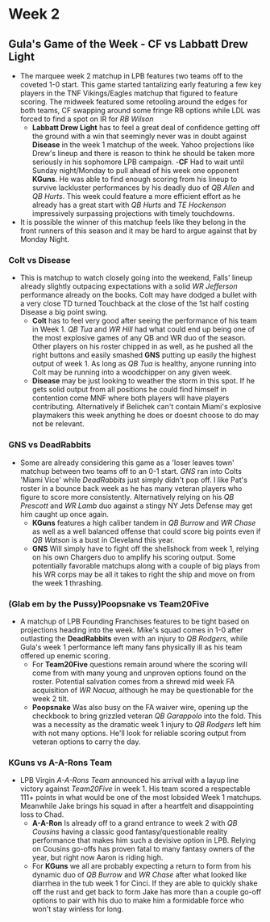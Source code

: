 # Week 2

## Gula's Game of the Week - CF vs Labbatt Drew Light
- The marquee week 2 matchup in LPB features two teams off to the coveted 1-0 start.  This game started tantalizing early featuring a few key players in the TNF Vikings/Eagles matchup that figured to feature scoring.  The midweek featured some retooling around the edges for both teams, CF swapping around some fringe RB options while LDL was forced to find a spot on IR for *RB Wilson*
    - **Labbatt Drew Light** has to feel a great deal of confidence getting off the ground with a win that seemingly never was in doubt against **Disease** in the week 1 matchup of the week.   Yahoo projections like Drew's lineup and there is reason to think he should be taken more seriously in his sophomore LPB campaign.
    -**CF** Had to wait until Sunday night/Monday to pull ahead of his week one opponent **KGuns**.  He was able to find enough scoring from his lineup to survive lackluster performances by his deadly duo of *QB Allen* and *QB Hurts*.  This week could feature a more efficient effort as he already has a great start with *QB Hurts* and *TE Hockenson* impressively surpassing projections with timely touchdowns.
- It is possible the winner of this matchup feels like they belong in the front runners of this season and it may be hard to argue against that by Monday Night.

### Colt vs Disease
- This is matchup to watch closely going into the weekend, Falls' lineup already slightly outpacing expectations with a solid *WR Jefferson* performance already on the books.  Colt may have dodged a bullet with a very close TD turned Touchback at the close of the 1st half costing Disease a big point swing.
    - **Colt** has to feel very good after seeing the performance of his team in Week 1.  *QB Tua* and *WR Hill* had what could end up being one of the most explosive games of any QB and WR duo of the season.  Other players on his roster chipped in as well, as he pushed all the right buttons and easily smashed **GNS** putting up easily the highest output of week 1.  As long as *QB Tua* is healthy, anyone running into Colt may be running into a woodchipper on any given week.
    - **Disease** may be just looking to weather the storm in this spot.  If he gets solid output from all positions he could find himself in contention come MNF where both players will have players contributing.  Alternatively if Belichek can't contain Miami's explosive playmakers this week anything he does or doesnt choose to do may not be relevant.
  
### GNS vs DeadRabbits
- Some are already considering this game as a 'loser leaves town' matchup between two teams off to an 0-1 start.  *GNS* ran into Colts 'Miami Vice' while *DeadRabbits* just simply didn't pop off.  I like Pat's roster in a bounce back week as he has many veteran players who figure to score more consistently.  Alternatively relying on his *QB Prescott* and *WR Lamb* duo against a stingy NY Jets Defense may get him caught up once again.
    - **KGuns** features a high caliber tandem in *QB Burrow* and *WR Chase* as well as a well balanced offense that could score big points even if *QB Watson* is a bust in Cleveland this year.
    - **GNS** Will simply have to fight off the shellshock from week 1, relying on his own Chargers duo to amplify his scoring output.  Some potentially favorable matchups along with a couple of big plays from his WR corps may be all it takes to right the ship and move on from the week 1 thrashing.

### (Glab em by the Pussy)Poopsnake vs Team20Five
- A matchup of LPB Founding Franchises features to be tight based on projections heading into the week.  Mike's squad comes in 1-0 after outlasting the **DeadRabbits** even with an injury to *QB Rodgers*, while Gula's week 1 performance left many fans physically ill as his team offered up enemic scoring.
    - For **Team20Five** questions remain around where the scoring will come from with many young and unproven options found on the roster.  Potential salvation comes from a shrewd mid week FA acquisition of *WR Nacua*, although he may be questionable for the week 2 tilt.
    - **Poopsnake** Was also busy on the FA waiver wire, opening up the checkbook to bring grizzled veteran *QB Garappolo* into the fold.  This was a necessity as the dramatic week 1 injury to *QB Rodgers* left him with not many options.  He'll look for reliable scoring output from veteran options to carry the day.

### KGuns vs A-A-Rons Team ##
- LPB Virgin *A-A-Rons Team* announced his arrival with a layup line victory against *Team20Five* in week 1.  His team scored a respectable 111+ points in what would be one of the most lobsided Week 1 matchups.  Meanwhile Jake brings his squad in after a heartfelt and disappointing loss to Chad.
    - **A-A-Ron** Is already off to a grand entrance to week 2 with *QB Cousins* having a classic good fantasy/questionable reality performance that makes him such a devisive option in LPB.  Relying on Cousins go-offs has proven fatal to many fantasy owners of the year, but right now Aaron is riding high.
    - For **KGuns** we all are probably expecting a return to form from his dynamic duo of *QB Burrow* and *WR Chase* after what looked like diarrhea in the tub week 1 for Cinci.  If they are able to quickly shake off the rust and get back to form Jake has more than a couple go-off options to pair with his duo to make him a formidable force who won't stay winless for long.
